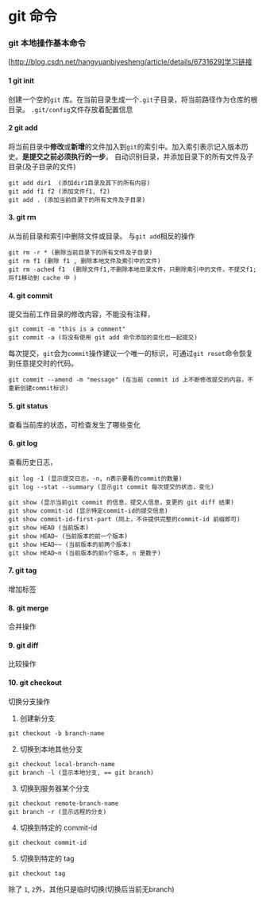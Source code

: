 # git 命令

### git 本地操作基本命令 
[http://blog.csdn.net/hangyuanbiyesheng/article/details/6731629]学习链接

#### 1 git init
创建一个空的``git`` 库。在当前目录生成一个``.git``子目录，将当前路径作为仓库的根目录。
``.git/config``文件存放着配置信息

#### 2 git add
将当前目录中**修改**或**新增**的文件加入到``git``的索引中。加入索引表示记入版本历史。**是提交之前必须执行的一步**。
自动识别目录，并添加目录下的所有文件及子目录(及子目录的文件)
```
git add dir1  (添加dir1目录及其下的所有内容)
git add f1 f2 (添加文件f1, f2)
git add . (添加当前目录下的所有文件及子目录)
```

#### 3. git rm
从当前目录和索引中删除文件或目录。
与``git add``相反的操作
```
git rm -r * (删除当前目录下的所有文件及子目录)
git rm f1 (删除 f1 , 删除本地文件及索引中的文件)
git rm -ached f1  (删除文件f1,不删除本地目录文件，只删除索引中的文件，不提交f1; 将f1移动到 cache 中 )
```

#### 4. git commit
提交当前工作目录的修改内容，不能没有注释，
```
git commit -m "this is a comment"
git commit -a (将没有使用 git add 命令添加的变化也一起提交)
```
每次提交，``git``会为``commit``操作建议一个唯一的标识，可通过``git reset``命令恢复到任意提交时的代码。
```
git commit --amend -m "message" (在当前 commit id 上不断修改提交的内容，不重新创建commit标识)
```

#### 5. git status
查看当前库的状态，可检查发生了哪些变化

#### 6. git log
查看历史日志，
```
git log -1 (显示提交日志，-n, n表示要看的commit的数量)
git log --stat --summary (显示git commit 每次提交的状态，变化)

git show (显示当前git commit 的信息，提交人信息，变更的 git diff 结果)
git show commit-id (显示特定commit-id的提交信息)
git show commit-id-first-part (同上，不许提供完整的commit-id 前缀即可)
git show HEAD (当前版本)
git show HEAD~ (当前版本的前一个版本)
git show HEAD~~ (当前版本的前两个版本)
git show HEAD~n (当前版本的前n个版本, n 是数子)
```

#### 7. git tag
增加标签

#### 8. git merge
合并操作

#### 9. git diff
比较操作

#### 10. git checkout 
切换分支操作
1. 创建新分支
  ```
  git checkout -b branch-name
  ```

2. 切换到本地其他分支
  ```
  git checkout local-branch-name
  git branch -l (显示本地分支, == git branch)
  ```

3. 切换到服务器某个分支
  ```
  git checkout remote-branch-name
  git branch -r (显示远程的分支)
  ```

4. 切换到特定的 commit-id
  ```
  git checkout commit-id
  ```

5. 切换到特定的 tag
  ```
  git checkout tag
  ```

除了 ``1``, ``2``外，其他只是临时切换(切换后当前无branch)

